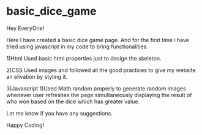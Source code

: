 # basic_dice_game

Hey EveryOne!

Here I have created a basic dice game page.
And for the first time i have tried using javascript in my code to bring functionalities.

1)Html 
Used basic html properties just to design the skeleton.

2)CSS
Used images and followed all the good practices to give my website an elivation by styling it.

3)Javascript
1)Used Math.random properly to generate random images whenever user refreshes the page simultaneously displaying the result of who won based on the dice which has
greater value.

Let me know if you have any suggestions.

Happy Coding!
